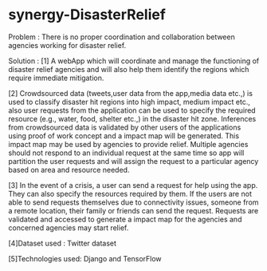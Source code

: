 # synergy-DisasterRelief
Problem : There is no proper coordination and collaboration between agencies working for disaster relief.

Solution :
[1] A webApp which will coordinate and manage the functioning of disaster relief agencies and will also help them identify the regions which require immediate mitigation.
 
[2] Crowdsourced data (tweets,user data from the app,media data etc.,) is used to classify disaster hit regions into high impact, medium impact etc., also user requests from the application can be used to specify the required resource (e.g., water, food, shelter etc.,) in the disaster hit zone. Inferences from crowdsourced data is validated by other users of the applications using proof of work concept and a impact map will be generated. This impact map may be used by agencies to provide relief. Multiple agencies should not respond to an individual request at the same time so app will partition the user requests and will assign the request to a particular agency based on area and resource needed.

[3] In the event of a crisis, a user can send a request for help using the app. They can also specify the resources required by them. If the users are not able to send requests themselves due to connectivity issues, someone from a remote location, their family or friends can send the request. Requests are validated and accessed to generate a impact map for the agencies and concerned agencies may start relief.

[4]Dataset used : Twitter dataset

[5]Technologies used: Django and TensorFlow

